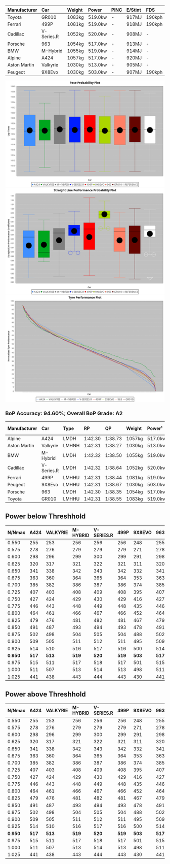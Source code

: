 | Manufacturer | Car        | Weight | Power   | PINC    | E/Stint | FDS     |
|:-|:-|:-|:-|:-|:-|:-|
| Toyota       | GR010      | 1083kg | 519.0kw |    -    | 917MJ   | 190kph  |
| Ferrari      | 499P       | 1081kg | 519.0kw |    -    | 918MJ   | 190kph  |
| Cadillac     | V-Series.R | 1052kg | 520.0kw |    -    | 908MJ   |    -    |
| Porsche      | 963        | 1054kg | 517.0kw |    -    | 913MJ   |    -    |
| BMW          | M-Hybrid   | 1055kg | 519.0kw |    -    | 914MJ   |    -    |
| Alpine       | A424       | 1057kg | 517.0kw |    -    | 920MJ   |    -    |
| Aston Martin | Valkyrie   | 1030kg | 513.0kw |    -    | 905MJ   |    -    |
| Peugeot      | 9X8Evo     | 1030kg | 503.0kw |    -    | 907MJ   | 190kph  |

![PACECHART](./IMG/AUTO.png)
![STRAIGHTLINEPERFORMANCECHART](./IMG/AUTO_sp.png)
![TYREPERFORMANCECHART](./IMG/AUTO_tw.png)

### BoP Accuracy: 94.60%; Overall BoP Grade: A2
| Manufacturer | Car        | Type  | RP      | QP      | Weight | Power¹  | Threshhold | PINC    | Power²   | E/Stint | AVG Vmax  | FDS     | RDLC | L/Stint | BOP-Grade | Model Accuracy | Model Points | Match%  | SimDiff |
|:-|:-|:-|:-|:-|:-|:-|:-|:-|:-|:-|:-|:-|:-|:-|:-|:-|:-|:-|:-|
| Alpine       | A424       | LMDH  | 1:42.30 | 1:38.73 | 1057kg | 517.0kw | 0.0kph     |    -    | 517.00kw |  920MJ  | 304.43kph |    -    | 1.02 | 33      | ~A1       | 96.10%         | 2390         | 97.67%  | -0.16   |
| Aston Martin | Valkyrie   | LMHNH | 1:42.31 | 1:38.27 | 1030kg | 513.0kw | 0.0kph     |    -    | 513.00kw |  905MJ  | 305.76kph |    -    | 1.04 | 33      | +C2       | 100.00%        | 466          | 73.44%  | -0.00   |
| BMW          | M-Hybrid   | LMDH  | 1:42.32 | 1:38.50 | 1055kg | 519.0kw | 0.0kph     |    -    | 519.00kw |  914MJ  | 306.78kph |    -    | 1.02 | 33      | ~A1       | 100.00%        | 3339         | 100.00% | -0.18   |
| Cadillac     | V-Series.R | LMDH  | 1:42.32 | 1:38.64 | 1052kg | 520.0kw | 0.0kph     |    -    | 520.00kw |  908MJ  | 309.07kph |    -    | 1.02 | 33      | ~A1       | 99.56%         | 5841         | 98.19%  | +0.27   |
| Ferrari      | 499P       | LMHHU | 1:42.31 | 1:38.44 | 1081kg | 519.0kw | 0.0kph     |    -    | 519.00kw |  918MJ  | 306.66kph | 190kph  | 1.02 | 33      | ~A1       | 99.57%         | 7417         | 100.00% | +0.05   |
| Peugeot      | 9X8Evo     | LMHHU | 1:42.31 | 1:38.67 | 1030kg | 503.0kw | 0.0kph     |    -    | 503.00kw |  907MJ  | 315.57kph | 190kph  | 1.03 | 33      | +B1       | 100.00%        | 1891         | 87.47%  | +0.37   |
| Porsche      | 963        | LMDH  | 1:42.30 | 1:38.35 | 1054kg | 517.0kw | 0.0kph     |    -    | 517.00kw |  913MJ  | 306.59kph |    -    | 1.02 | 33      | ~A1       | 98.39%         | 16118        | 100.00% | -0.35   |
| Toyota       | GR010      | LMHHU | 1:42.31 | 1:38.55 | 1083kg | 519.0kw | 0.0kph     |    -    | 519.00kw |  917MJ  | 305.42kph | 190kph  | 1.02 | 33      | ~A1       | 99.90%         | 5196         | 100.00% | +0.01   |

## Power below Threshhold
| N/Nmax    | A424    | VALKYRIE | M-HYBRID | V-SERIES.R | 499P    | 9X8EVO  | 963     | GR010   |
|:-|:-|:-|:-|:-|:-|:-|:-|:-|
|  0.550    |  255    |  253     |  256     |  256       |  256    |  248    |  255    |  256    |
|  0.575    |  278    |  276     |  279     |  279       |  279    |  271    |  278    |  279    |
|  0.600    |  298    |  296     |  299     |  300       |  299    |  291    |  298    |  299    |
|  0.625    |  320    |  317     |  321     |  322       |  321    |  311    |  320    |  321    |
|  0.650    |  341    |  338     |  342     |  343       |  342    |  332    |  341    |  342    |
|  0.675    |  363    |  360     |  364     |  365       |  364    |  353    |  363    |  364    |
|  0.700    |  385    |  382     |  386     |  387       |  386    |  374    |  385    |  386    |
|  0.725    |  407    |  403     |  408     |  409       |  408    |  395    |  407    |  408    |
|  0.750    |  427    |  424     |  429     |  430       |  429    |  416    |  427    |  429    |
|  0.775    |  446    |  443     |  448     |  449       |  448    |  435    |  446    |  448    |
|  0.800    |  464    |  461     |  466     |  467       |  466    |  452    |  464    |  466    |
|  0.825    |  479    |  476     |  481     |  482       |  481    |  467    |  479    |  481    |
|  0.850    |  491    |  487     |  493     |  494       |  493    |  478    |  491    |  493    |
|  0.875    |  502    |  498     |  504     |  505       |  504    |  488    |  502    |  504    |
|  0.900    |  509    |  505     |  511     |  512       |  511    |  495    |  509    |  511    |
|  0.925    |  514    |  510     |  516     |  517       |  516    |  500    |  514    |  516    |
| **0.950** | **517** | **513**  | **519**  | **520**    | **519** | **503** | **517** | **519** |
|  0.975    |  515    |  511     |  517     |  518       |  517    |  501    |  515    |  517    |
|  1.000    |  511    |  507     |  513     |  514       |  513    |  498    |  511    |  513    |
|  1.025    |  441    |  438     |  443     |  444       |  443    |  430    |  441    |  443    |

## Power above Threshhold
| N/Nmax    | A424    | VALKYRIE | M-HYBRID | V-SERIES.R | 499P    | 9X8EVO  | 963     | GR010   |
|:-|:-|:-|:-|:-|:-|:-|:-|:-|
|  0.550    |  255    |  253     |  256     |  256       |  256    |  248    |  255    |  256    |
|  0.575    |  278    |  276     |  279     |  279       |  279    |  271    |  278    |  279    |
|  0.600    |  298    |  296     |  299     |  300       |  299    |  291    |  298    |  299    |
|  0.625    |  320    |  317     |  321     |  322       |  321    |  311    |  320    |  321    |
|  0.650    |  341    |  338     |  342     |  343       |  342    |  332    |  341    |  342    |
|  0.675    |  363    |  360     |  364     |  365       |  364    |  353    |  363    |  364    |
|  0.700    |  385    |  382     |  386     |  387       |  386    |  374    |  385    |  386    |
|  0.725    |  407    |  403     |  408     |  409       |  408    |  395    |  407    |  408    |
|  0.750    |  427    |  424     |  429     |  430       |  429    |  416    |  427    |  429    |
|  0.775    |  446    |  443     |  448     |  449       |  448    |  435    |  446    |  448    |
|  0.800    |  464    |  461     |  466     |  467       |  466    |  452    |  464    |  466    |
|  0.825    |  479    |  476     |  481     |  482       |  481    |  467    |  479    |  481    |
|  0.850    |  491    |  487     |  493     |  494       |  493    |  478    |  491    |  493    |
|  0.875    |  502    |  498     |  504     |  505       |  504    |  488    |  502    |  504    |
|  0.900    |  509    |  505     |  511     |  512       |  511    |  495    |  509    |  511    |
|  0.925    |  514    |  510     |  516     |  517       |  516    |  500    |  514    |  516    |
| **0.950** | **517** | **513**  | **519**  | **520**    | **519** | **503** | **517** | **519** |
|  0.975    |  515    |  511     |  517     |  518       |  517    |  501    |  515    |  517    |
|  1.000    |  511    |  507     |  513     |  514       |  513    |  498    |  511    |  513    |
|  1.025    |  441    |  438     |  443     |  444       |  443    |  430    |  441    |  443    |
